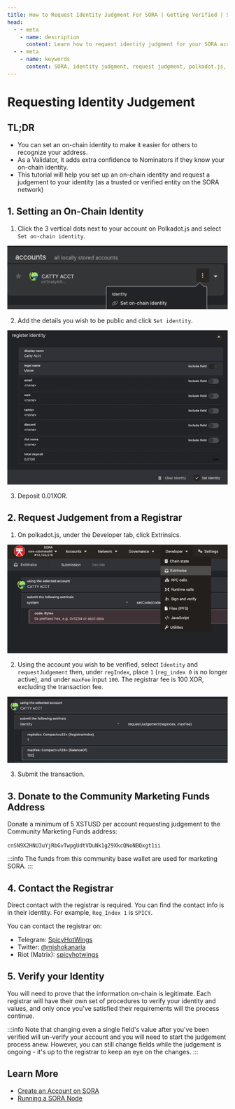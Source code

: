 ```yaml
---
title: How to Request Identity Judgment For SORA | Getting Verified | SORA Docs
head:
  - - meta
    - name: description
      content: Learn how to request identity judgment for your SORA account and get verified. Follow these steps to establish your on-chain identity and gain trust in the SORA community.
  - - meta
    - name: keywords
      content: SORA, identity judgment, request judgment, polkadot.js, on-chain identity, verification, community marketing funds, Community Marketing Funds.
---
```


# Requesting Identity Judgement

## TL;DR

- You can set an on-chain identity to make it easier for others to recognize your address.
- As a Validator, it adds extra confidence to Nominators if they know your on-chain identity.
- This tutorial will help you set up an on-chain identity and request a judgement to your identity (as a trusted or verified entity on the SORA network)

## 1. Setting an On-Chain Identity

1. Click the 3 vertical dots next to your account on
   Polkadot.js and select `Set on-chain identity`.

![](.gitbook/assets/set-onchain-identity-1.png)

2. Add the details you wish to be public and click `Set identity`.

![](.gitbook/assets/set-onchain-identity-2.png)

3. Deposit 0.01XOR.

## 2. Request Judgement from a Registrar

1. On polkadot.js, under the Developer tab, click Extrinsics.

![](.gitbook/assets/request-judgement-registrar-1.png)

2. Using the account you wish to be verified, select `Identity` and
   `requestJudgement` then, under `regIndex`, place `1` (`reg_index 0` is no
   longer active), and under `maxFee` input `100`. The registrar fee is
   100 XOR, excluding the transaction fee.

![](.gitbook/assets/request-judgement-registrar-2.png)

3. Submit the transaction.

## 3. Donate to the Community Marketing Funds Address

Donate a minimum of 5 XSTUSD per account requesting judgement to the
Community Marketing Funds address:

`cnSN9X2HNU3uYjRbGvTwpgUdtVDuNk1g29XkcQNoNBQxgt1ii`

:::info
The funds from this community base wallet are used for marketing SORA.
:::

## 4. Contact the Registrar

Direct contact with the registrar is required. You can find the contact info is in their identity. For example, `Reg_Index 1` is `SPICY`.

You can contact the registrar on:
- Telegram: [SpicyHotWings](https://t.me/SpicyHotWings)
- Twitter: [@mishokanaria](https://twitter.com/MishoKanaria)
- Riot (Matrix): [spicyhotwings](https://matrix.to/#/@spicyhotwings:matrix.org)

## 5. Verify your Identity

You will need to prove that the information on-chain is legitimate.
Each registrar will have their own set of procedures to verify your identity and values, and only once you've satisfied their requirements will the process continue.

:::info
Note that changing even a single field's value after you've been
verified will un-verify your account and you will need to start the
judgement process anew. However, you can still change fields while the
judgement is ongoing - it's up to the registrar to keep an eye on the changes.
:::

## Learn More

- [Create an Account on SORA](/create-an-address.md)
- [Running a SORA Node](/running-a-node.md)
